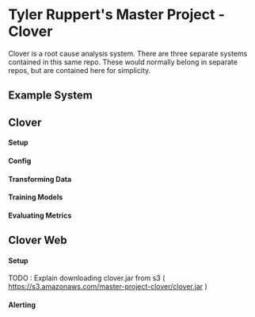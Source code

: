 # Tyler Ruppert's Master Project - Clover

Clover is a root cause analysis system.  There are three separate systems contained in this same repo.  These would normally belong in separate repos, but are contained here for simplicity.

## Example System


## Clover

#### Setup

#### Config

#### Transforming Data

#### Training Models

#### Evaluating Metrics


## Clover Web

#### Setup

TODO : Explain downloading clover.jar from s3 ( https://s3.amazonaws.com/master-project-clover/clover.jar )

#### Alerting
